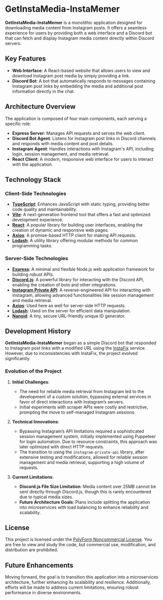 # GetInstaMedia-InstaMemer

**GetInstaMedia-InstaMemer** is a monolithic application designed for downloading media content from Instagram posts. It offers a seamless experience for users by providing both a web interface and a Discord bot that can fetch and display Instagram media content directly within Discord servers.

## Key Features

- **Web Interface**: A React-based website that allows users to view and download Instagram post media by simply providing a link.
- **Discord Bot**: A bot that automatically responds to messages containing Instagram post links by embedding the media and additional post information directly in the chat.

## Architecture Overview

The application is composed of four main components, each serving a specific role:

- **Express Server**: Manages API requests and serves the web client.
- **Discord Bot Agent**: Listens for Instagram post links in Discord channels and responds with media content and post details.
- **Instagram Agent**: Handles interactions with Instagram's API, including login, session management, and media retrieval.
- **React Client**: A modern, responsive web interface for users to interact with the application.

## Technology Stack

### Client-Side Technologies

- **[TypeScript](https://www.typescriptlang.org/)**: Enhances JavaScript with static typing, providing better code quality and maintainability.
- **[Vite](https://vitejs.dev/)**: A next-generation frontend tool that offers a fast and optimized development experience.
- **[React](https://reactjs.org/)**: A popular library for building user interfaces, enabling the creation of dynamic and responsive web pages.
- **[Axios](https://github.com/axios/axios)**: A promise-based HTTP client for making API requests.
- **[Lodash](https://lodash.com/)**: A utility library offering modular methods for common programming tasks.

### Server-Side Technologies

- **[Express](https://expressjs.com/)**: A minimal and flexible Node.js web application framework for building robust APIs.
- **[Discord.js](https://github.com/discordjs/discord.js)**: A powerful library for interacting with the Discord API, enabling the creation of bots and other integrations.
- **[Instagram Private API](https://github.com/instagram-private-api/instagram-private-api)**: A reverse-engineered API for interacting with Instagram, allowing advanced functionalities like session management and media retrieval.
- **[Axios](https://github.com/axios/axios)**: Used here as well for server-side HTTP requests.
- **[Lodash](https://lodash.com/)**: Used on the server for efficient data manipulation.
- **[Nanoid](https://github.com/ai/nanoid)**: A tiny, secure URL-friendly unique ID generator.

## Development History

**GetInstaMedia-InstaMemer** began as a simple Discord bot that responded to Instagram post links with a modified URL using the [InstaFix](https://github.com/Wikidepia/InstaFix) service. However, due to inconsistencies with InstaFix, the project evolved significantly.

### Evolution of the Project

1. **Initial Challenges**:
    - The need for reliable media retrieval from Instagram led to the development of a custom solution, bypassing external services in favor of direct interactions with Instagram’s servers.
    - Initial experiments with scraper APIs were costly and restrictive, prompting the move to self-managed Instagram sessions.

2. **Technical Innovations**:
    - Bypassing Instagram’s API limitations required a sophisticated session management system, initially implemented using Puppeteer for login automation. Due to resource constraints, this approach was later optimized with direct HTTP requests.
    - The transition to using the `instagram-private-api` library, after extensive testing and modifications, allowed for reliable session management and media retrieval, supporting a high volume of requests.

3. **Current Limitations**:
    - **Discord.js File Size Limitation**: Media content over 25MB cannot be sent directly through Discord.js, though this is rarely encountered due to typical media sizes.
    - **Future Architecture Goals**: Plans include splitting the application into microservices with load balancing to enhance reliability and scalability.

## License

This project is licensed under the [PolyForm Noncommercial License](LICENSE.txt). You are free to view and study the code, but commercial use, modification, and distribution are prohibited.

## Future Enhancements

Moving forward, the goal is to transition this application into a microservices architecture, further enhancing its scalability and resilience. Additionally, efforts will be made to address current limitations, ensuring robust performance in diverse environments.
